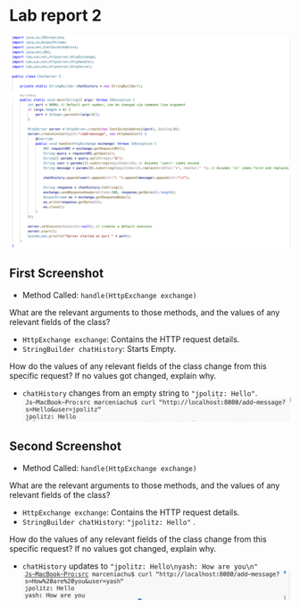 # Lab report 2

![Alt text](1code.png)

## First Screenshot
* Method Called: `handle(HttpExchange exchange)`
  
What are the relevant arguments to those methods, and the values of any relevant fields of the class?
* `HttpExchange exchange`: Contains the HTTP request details.
* `StringBuilder chatHistory`: Starts Empty.

How do the values of any relevant fields of the class change from this specific request? If no values got changed, explain why.
* `chatHistory` changes from an empty string to `"jpolitz: Hello"`.
![Alt text](lab2first.png)


## Second Screenshot
* Method Called: `handle(HttpExchange exchange)`
 
What are the relevant arguments to those methods, and the values of any relevant fields of the class?
* `HttpExchange exchange`: Contains the HTTP request details.
* `StringBuilder chatHistory`: `"jpolitz: Hello"` .

How do the values of any relevant fields of the class change from this specific request? If no values got changed, explain why.
* `chatHistory` updates to `"jpolitz: Hello\nyash: How are you\n"`
![Alt text](lab2second.png)
